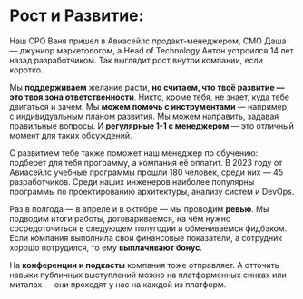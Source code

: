 # Рост и Развитие:

Наш CPO Ваня пришел в Авиасейлс продакт-менеджером, CMO Даша — джуниор маркетологом, а Head of Technology Антон устроился 14 лет назад разработчиком. Так выглядит рост внутри компании, если коротко. 

Мы **поддерживаем** желание расти, **но считаем, что твоё развитие — это твоя зона ответственности**. Никто, кроме тебя, не знает, куда тебе двигаться и зачем. Мы **можем помочь с инструментами** — например, с индивидуальным планом развития. Мы можем направить, задавая правильные вопросы. И **регулярные 1-1 с менеджером** — это отличный момент для таких обсуждений. 

C развитием тебе также поможет наш менеджер по обучению: подберет для тебя программу, а компания её оплатит. В 2023 году от Авиасейлс учебные программы прошли 180 человек, среди них — 45 разработчиков. Среди наших инженеров наиболее популярны программы по проектированию архитектуры, анализу систем и DevOps.

Раз в полгода — в апреле и в октябре — мы проводим **ревью**. Мы подводим итоги работы, договариваемся, на чём нужно сосредоточиться в следующем полугодии и обмениваемся фидбэком. Если компания выполнила свои финансовые показатели, а сотрудник хорошо потрудился, то ему **выплачивают бонус**.

На **конференции и подкасты** компания тоже отправляет. А отточить навыки публичных выступлений можно на платформенных синках или митапах — они проходят у нас на каждой из платформ. 